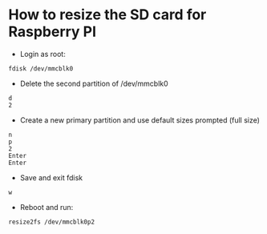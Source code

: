 # How to resize the SD card for Raspberry PI

* Login as root:

```
fdisk /dev/mmcblk0
```

* Delete the second partition of /dev/mmcblk0

```
d
2
```

* Create a new primary partition and use default sizes prompted (full size)

```
n
p
2
Enter
Enter
```

* Save and exit fdisk

```
w
```

* Reboot and run:

```
resize2fs /dev/mmcblk0p2
```

